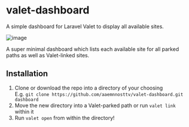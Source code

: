 # valet-dashboard

A simple dashboard for Laravel Valet to display all available sites.

![image](https://user-images.githubusercontent.com/1621608/44817886-a515c180-abef-11e8-9126-9e0678283a9e.png)

A super minimal dashboard which lists each available site for all parked paths as well as Valet-linked sites.

## Installation

1. Clone or download the repo into a directory of your choosing  
E.g. `git clone https://github.com/aaemnnosttv/valet-dashboard.git dashboard`
1. Move the new directory into a Valet-parked path or run `valet link` within it
1. Run `valet open` from within the directory!
